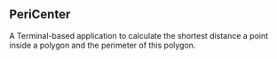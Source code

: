 ## PeriCenter

A Terminal-based application to calculate the shortest distance a point inside a polygon and the perimeter of this polygon.

